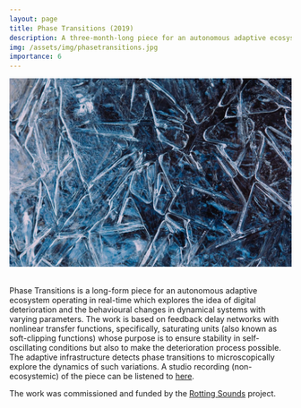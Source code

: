 ```yaml
---
layout: page
title: Phase Transitions (2019)
description: A three-month-long piece for an autonomous adaptive ecosystem
img: /assets/img/phasetransitions.jpg
importance: 6
---
```


<div class="row justify-content-sm-center">
    <div class="col-sm-24 mt-3 mt-md-0">
        <img class="img-fluid rounded z-depth-1" src="/assets/img/phasetransitions.jpg" alt="" title="Phase Transitions"/>
    </div>
</div>

<br>

Phase Transitions is a long-form piece for an autonomous adaptive ecosystem operating in real-time which explores the idea of digital deterioration and the behavioural changes in dynamical systems with varying parameters. The work is based on feedback delay networks with nonlinear transfer functions, specifically, saturating units (also known as soft-clipping functions) whose purpose is to ensure stability in self-oscillating conditions but also to make the deterioration process possible. The adaptive infrastructure detects phase transitions to microscopically explore the dynamics of such variations. A studio recording (non-ecosystemic) of the piece can be listened to [here](https://soundcloud.com/dario-sanfilippo/phase-transitions).

The work was commissioned and funded by the [Rotting Sounds](https://rottingsounds.org/threads/auditorium/phase-transitions/) project.
